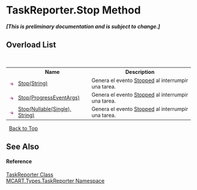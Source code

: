 # TaskReporter.Stop Method 
 _**\[This is preliminary documentation and is subject to change.\]**_


## Overload List
&nbsp;<table><tr><th></th><th>Name</th><th>Description</th></tr><tr><td>![Public method](media/pubmethod.gif "Public method")</td><td><a href="385f2d31-aaa7-54fa-4efa-4c7cef75de61">Stop(String)</a></td><td>
Genera el evento <a href="36c5202b-56a4-851b-6afc-492e5dfc5aa7">Stopped</a> al interrumpir una tarea.</td></tr><tr><td>![Public method](media/pubmethod.gif "Public method")</td><td><a href="407817c2-6566-7f4f-12e9-32b12aacf07d">Stop(ProgressEventArgs)</a></td><td>
Genera el evento <a href="36c5202b-56a4-851b-6afc-492e5dfc5aa7">Stopped</a> al interrumpir una tarea.</td></tr><tr><td>![Public method](media/pubmethod.gif "Public method")</td><td><a href="ed1b5088-d89b-5d6c-1383-40f483aa6bd6">Stop(Nullable(Single), String)</a></td><td>
Genera el evento <a href="36c5202b-56a4-851b-6afc-492e5dfc5aa7">Stopped</a> al interrumpir una tarea.</td></tr></table>&nbsp;
<a href="#taskreporter.stop-method">Back to Top</a>

## See Also


#### Reference
<a href="fe1298ce-fcb6-fe04-51dd-afbf902d46d9">TaskReporter Class</a><br /><a href="256f3901-18cb-eeca-835c-7de778822db3">MCART.Types.TaskReporter Namespace</a><br />